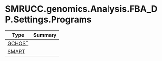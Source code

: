 ﻿
# SMRUCC.genomics.Analysis.FBA_DP.Settings.Programs

|Type|Summary|
|----|-------|
|[GCHOST](./GCHOST.md)||
|[SMART](./SMART.md)||

